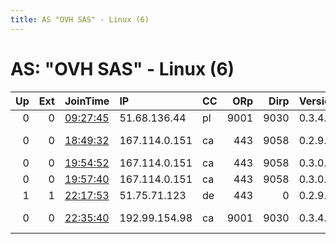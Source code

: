 ```yaml
---
title: AS "OVH SAS" - Linux (6)
---
```


# AS: "OVH SAS" - Linux (6)

|   Up |   Ext | JoinTime                                                                                            | IP            | CC   |   ORp |   Dirp | Version   | Contact                   | Nickname        |   eFamMembers |
|-----:|------:|:----------------------------------------------------------------------------------------------------|:--------------|:-----|------:|-------:|:----------|:--------------------------|:----------------|--------------:|
|    0 |     0 | [09:27:45](https://metrics.torproject.org/rs.html#details/316DE45EFFB53671C9FD53CE0992952846709A29) | 51.68.136.44  | pl   |  9001 |   9030 | 0.3.4.9   | None                      | PankyPL1        |             3 |
|    0 |     0 | [18:49:32](https://metrics.torproject.org/rs.html#details/35BC54C66586F078D794A3FF0450D1F1ECA1BC5B) | 167.114.0.151 | ca   |   443 |   9058 | 0.2.9.17  | oh boy suddenly all this  | chsxy           |             1 |
|    0 |     0 | [19:54:52](https://metrics.torproject.org/rs.html#details/1E374DC13522193E7DD69A0F210491891F0D0832) | 167.114.0.151 | ca   |   443 |   9058 | 0.3.0.9   | sheeyxy@gmail.com         | chsxy           |             1 |
|    0 |     0 | [19:57:40](https://metrics.torproject.org/rs.html#details/BE7D9812E6968E523CC8EE094FA9D03C7B246087) | 167.114.0.151 | ca   |   443 |   9058 | 0.3.0.9   | None                      | chsxy           |             1 |
|    1 |     1 | [22:17:53](https://metrics.torproject.org/rs.html#details/F294910258BE8299D876DE18864577D849E69D6C) | 51.75.71.123  | de   |   443 |      0 | 0.2.9.16  | None                      | Freiheit        |             1 |
|    0 |     0 | [22:35:40](https://metrics.torproject.org/rs.html#details/F21725E381CEB1FE33ABE60BDD3CF290409E1BF3) | 192.99.154.98 | ca   |  9001 |   9030 | 0.3.4.9   | torserver at koljasagorsk | koljastorrelay2 |             1 |
